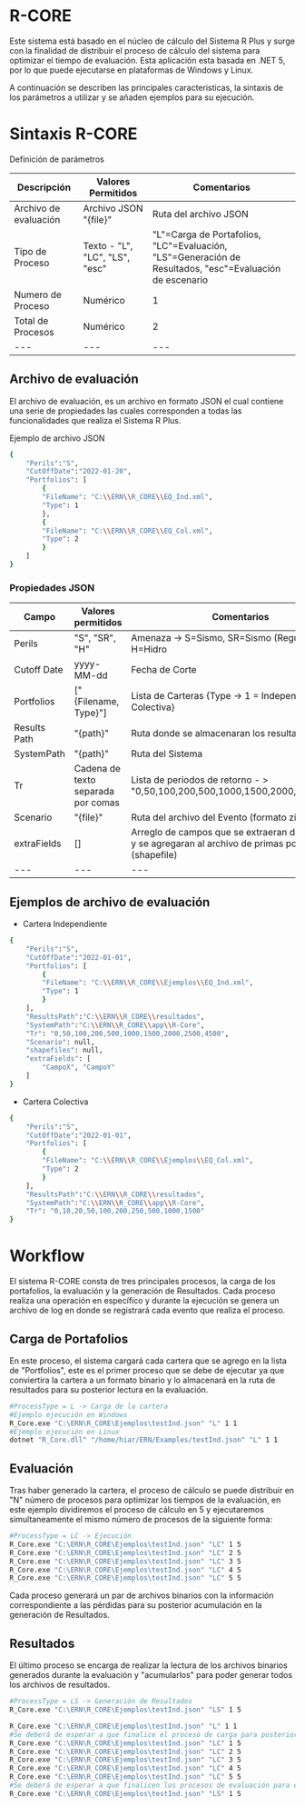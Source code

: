 # R-CORE

Este sistema está basado en el núcleo de cálculo del Sistema R Plus y surge con la finalidad de  distribuir el proceso de cálculo del sistema para optimizar el tiempo de evaluación. Esta aplicación esta basada en .NET 5, por lo que puede ejecutarse en plataformas de Windows y Linux. 

A continuación se describen las principales caracteristicas, la sintaxis de los parámetros a utilizar y se añaden ejemplos para su ejecución.


# Sintaxis R-CORE
Definición de parámetros

|Descripción|Valores Permitidos|Comentarios|
|---|---|---|
|Archivo de evaluación|Archivo JSON "{file}"|Ruta del archivo JSON| 
|Tipo de Proceso |Texto - "L", "LC", "LS", "esc" |"L"=Carga de Portafolios, "LC"=Evaluación, "LS"=Generación de Resultados, "esc"=Evaluación de escenario| 
|Numero de Proceso|Numérico|1| 
|Total de Procesos|Numérico|2| 
|---|---|---|

## Archivo de evaluación

El archivo de evaluación, es un archivo en formato JSON el cual contiene una serie de propiedades las cuales corresponden a todas las funcionalidades que realiza el Sistema R Plus.

Ejemplo de archivo JSON
```sh
{
	"Perils":"S",
	"CutOffDate":"2022-01-20",
	"Portfolios": [
		{
		"FileName": "C:\\ERN\\R_CORE\\EQ_Ind.xml",
		"Type": 1
		},
		{
		"FileName": "C:\\ERN\\R_CORE\\EQ_Col.xml",
		"Type": 2
		}
  	]
}
```

### Propiedades JSON 

|Campo|Valores permitidos|Comentarios|
|---|---|---|
|Perils|"S", "SR", "H"|Amenaza -> S=Sismo, SR=Sismo (Regulatorio), H=Hidro| 
|Cutoff Date|yyyy-MM-dd|Fecha de Corte |
|Portfolios|["{Filename, Type}"]| Lista de Carteras {Type -> 1 = Independiente, 2 = Colectiva}|
|Results Path|"{path}"|Ruta donde se almacenaran los resultados|
|SystemPath|"{path}"| Ruta del Sistema |
|Tr|Cadena de texto separada por comas|Lista de periodos de retorno - > "0,50,100,200,500,1000,1500,2000,2500,4500"|
|Scenario|"{file}"|Ruta del archivo del Evento (formato zip) |
|extraFields|[]|Arreglo de campos que se extraeran de la cartera y se agregaran al archivo de primas por ubicación (shapefile)|
|---|---|---|


## Ejemplos de archivo de evaluación

- Cartera Independiente

```sh
{
	"Perils":"S",
	"CutOffDate":"2022-01-01",
	"Portfolios": [
		{
		"FileName": "C:\\ERN\\R_CORE\\Ejemplos\\EQ_Ind.xml",
		"Type": 1
		}
  	],
	"ResultsPath":"C:\\ERN\\R_CORE\\resultados",
	"SystemPath":"C:\\ERN\\R_CORE\\app\\R-Core",
    "Tr": "0,50,100,200,500,1000,1500,2000,2500,4500",
    "Scenario": null,
    "shapefiles": null,
    "extraFields": [
        "CampoX", "CampoY"
    ]
}
```

- Cartera Colectiva

```sh
{
	"Perils":"S",
	"CutOffDate":"2022-01-01",
	"Portfolios": [
		{
		"FileName": "C:\\ERN\\R_CORE\\Ejemplos\\EQ_Col.xml",
		"Type": 2
		}
  	],
	"ResultsPath":"C:\\ERN\\R_CORE\\resultados",
	"SystemPath":"C:\\ERN\\R_CORE\\app\\R-Core",
    "Tr": "0,10,20,50,100,200,250,500,1000,1500"
}
```


# Workflow

El sistema R-CORE consta de tres principales procesos, la carga de los portafolios, la evaluación y la generación de Resultados. Cada proceso realiza una operación en específico y durante la ejecución se genera un archivo de log en donde se registrará cada evento que realiza el proceso. 

## Carga de Portafolios

En este proceso, el sistema cargará cada cartera que se agrego en la lista de "Portfolios", este es el primer proceso que se debe de ejecutar ya que conviertira la cartera a un formato binario y lo almacenará en la ruta de resultados para su posterior lectura en la evaluación.

```sh
#ProcessType = L -> Carga de la cartera
#Ejemplo ejecución en Windows
R_Core.exe "C:\ERN\R_CORE\Ejemplos\testInd.json" "L" 1 1 
#Ejemplo ejecución en Linux
dotnet "R_Core.dll" "/home/hiar/ERN/Examples/testInd.json" "L" 1 1 
```

## Evaluación

Tras haber generado la cartera, el proceso de cálculo se puede distribuir en "N" número de procesos para optimizar los tiempos de la evaluación, en este ejemplo dividiremos el proceso de cálculo en 5 y  ejecutaremos simultaneamente el mismo número de procesos de la siguiente forma:

```sh
#ProcessType = LC -> Ejecución
R_Core.exe "C:\ERN\R_CORE\Ejemplos\testInd.json" "LC" 1 5
R_Core.exe "C:\ERN\R_CORE\Ejemplos\testInd.json" "LC" 2 5
R_Core.exe "C:\ERN\R_CORE\Ejemplos\testInd.json" "LC" 3 5
R_Core.exe "C:\ERN\R_CORE\Ejemplos\testInd.json" "LC" 4 5
R_Core.exe "C:\ERN\R_CORE\Ejemplos\testInd.json" "LC" 5 5
```

Cada proceso generará un par de archivos binarios con la información correspondiente a las pérdidas para su posterior acumulación en la generación de Resultados.

## Resultados

El último proceso se encarga de realizar la lectura de los archivos binarios generados durante la evaluación y "acumularlos" para poder generar todos los archivos de resultados.

```sh
#ProcessType = LS -> Generación de Resultados
R_Core.exe "C:\ERN\R_CORE\Ejemplos\testInd.json" "LS" 1 5
```


```sh
R_Core.exe "C:\ERN\R_CORE\Ejemplos\testInd.json" "L" 1 1 
#Se deberá de esperar a que finalice el proceso de carga para posteriormente ejecutar el proceso de evaluación
R_Core.exe "C:\ERN\R_CORE\Ejemplos\testInd.json" "LC" 1 5
R_Core.exe "C:\ERN\R_CORE\Ejemplos\testInd.json" "LC" 2 5
R_Core.exe "C:\ERN\R_CORE\Ejemplos\testInd.json" "LC" 3 5
R_Core.exe "C:\ERN\R_CORE\Ejemplos\testInd.json" "LC" 4 5
R_Core.exe "C:\ERN\R_CORE\Ejemplos\testInd.json" "LC" 5 5
#Se deberá de esperar a que finalicen los procesos de evaluación para ejecutar el proceso de resultados
R_Core.exe "C:\ERN\R_CORE\Ejemplos\testInd.json" "LS" 1 5
```
